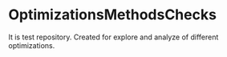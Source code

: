 # OptimizationsMethodsChecks
It is test repository. Created for explore and analyze of different optimizations.
